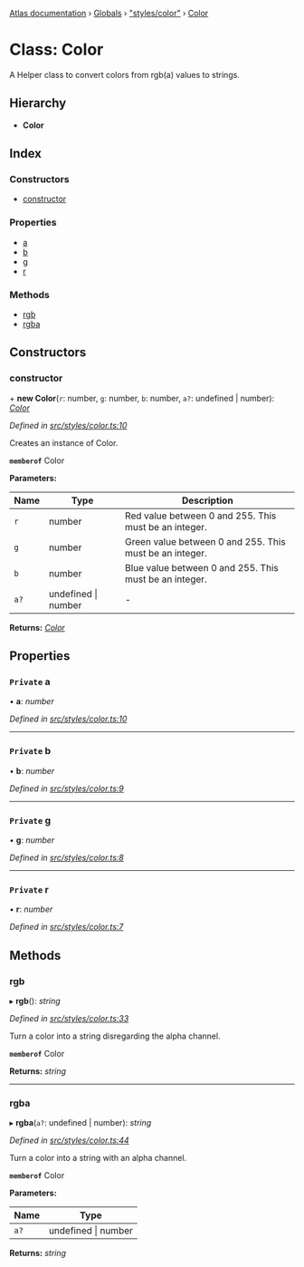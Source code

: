 [Atlas documentation](../README.md) › [Globals](../globals.md) › ["styles/color"](../modules/_styles_color_.md) › [Color](_styles_color_.color.md)

# Class: Color

A Helper class to convert colors from rgb(a) values to strings.

## Hierarchy

* **Color**

## Index

### Constructors

* [constructor](_styles_color_.color.md#constructor)

### Properties

* [a](_styles_color_.color.md#private-a)
* [b](_styles_color_.color.md#private-b)
* [g](_styles_color_.color.md#private-g)
* [r](_styles_color_.color.md#private-r)

### Methods

* [rgb](_styles_color_.color.md#rgb)
* [rgba](_styles_color_.color.md#rgba)

## Constructors

###  constructor

\+ **new Color**(`r`: number, `g`: number, `b`: number, `a?`: undefined | number): *[Color](_styles_color_.color.md)*

*Defined in [src/styles/color.ts:10](https://github.com/chronark/atlas/blob/f6d4b61/src/styles/color.ts#L10)*

Creates an instance of Color.

**`memberof`** Color

**Parameters:**

Name | Type | Description |
------ | ------ | ------ |
`r` | number | Red value between 0 and 255. This must be an integer. |
`g` | number | Green value between 0 and 255. This must be an integer. |
`b` | number | Blue value between 0 and 255. This must be an integer. |
`a?` | undefined &#124; number | - |

**Returns:** *[Color](_styles_color_.color.md)*

## Properties

### `Private` a

• **a**: *number*

*Defined in [src/styles/color.ts:10](https://github.com/chronark/atlas/blob/f6d4b61/src/styles/color.ts#L10)*

___

### `Private` b

• **b**: *number*

*Defined in [src/styles/color.ts:9](https://github.com/chronark/atlas/blob/f6d4b61/src/styles/color.ts#L9)*

___

### `Private` g

• **g**: *number*

*Defined in [src/styles/color.ts:8](https://github.com/chronark/atlas/blob/f6d4b61/src/styles/color.ts#L8)*

___

### `Private` r

• **r**: *number*

*Defined in [src/styles/color.ts:7](https://github.com/chronark/atlas/blob/f6d4b61/src/styles/color.ts#L7)*

## Methods

###  rgb

▸ **rgb**(): *string*

*Defined in [src/styles/color.ts:33](https://github.com/chronark/atlas/blob/f6d4b61/src/styles/color.ts#L33)*

Turn a color into a string disregarding the alpha channel.

**`memberof`** Color

**Returns:** *string*

___

###  rgba

▸ **rgba**(`a?`: undefined | number): *string*

*Defined in [src/styles/color.ts:44](https://github.com/chronark/atlas/blob/f6d4b61/src/styles/color.ts#L44)*

Turn a color into a string with an alpha channel.

**`memberof`** Color

**Parameters:**

Name | Type |
------ | ------ |
`a?` | undefined &#124; number |

**Returns:** *string*
